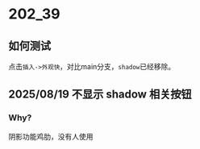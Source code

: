 # 202_39

## 如何测试
点击`插入->外观快`，对比main分支，`shadow`已经移除。

## 2025/08/19 不显示 shadow 相关按钮
### Why?
阴影功能鸡肋，没有人使用
